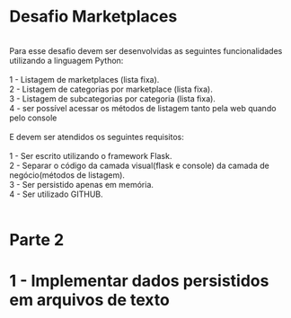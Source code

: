 # Desafio Marketplaces
<br>
Para esse desafio devem ser desenvolvidas as seguintes funcionalidades utilizando a linguagem Python:<br>
<br>
1 - Listagem de marketplaces (lista fixa).<br>
2 - Listagem de categorias por marketplace (lista fixa).<br>
3 - Listagem de subcategorias por categoria (lista fixa).<br>
4 - ser possível acessar os métodos de listagem tanto pela web quando pelo console<br>
<br>
E devem ser atendidos os seguintes requisitos:<br>
<br>
1 - Ser escrito utilizando o framework Flask.<br>
2 - Separar o código da camada visual(flask e console) da camada de negócio(métodos de listagem).<br>
3 - Ser persistido apenas em memória.<br>
4 - Ser utilizado GITHUB.<br>
<br>
<h1>Parte 2<h1>
1 - Implementar dados persistidos em arquivos de texto
